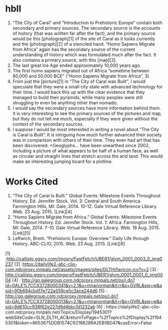 # hbII
1.	“The City of Caral” and “Introduction to Prehistoric Europe” contain both secondary and primary sources. The secondary source is the accounts of history (that was written far after the fact), and the primary source would be this [photograph][1] of the site of Caral as it looks currently and the [photograph][2] of a stenciled hand.
“Homo Sapiens Migrate from Africa” again has the secondary source of the current understanding of history which was formulated much after the fact. It also contains a primary source, with this [map][3].
2.	The last great Ice Age ended approximately 10,000 years ago.
3.	The first homo sapiens migrated out of Africa “sometime between 80,000 and 50,000 BCE” (“Homo Sapiens Migrate from Africa”, 3).
4.	From just the [picture][1] in “The City of Caral was Built”, I would speculate that they were a small city state with advanced technology for their time. I would back this up with the clear evidence that they managed to build their pyramids, while many peoples were still struggling to even be anything other than nomadic.
5.	I would say the secondary sources have more information behind them. It is very interesting to see the primary sources of the pictures and map, but they do not tell me much, especially if they were given without the context of the secondary sources.
6.	I suppose I would be most interested in writing a novel about “The City is Caral is Built”. It is intriguing how much further advanced their society was in comparison with others of their time. They even had art that has been discovered:
<Geoglyphs… have been unearthed since 2002, including a picture of what appears to be half of a human face, as well as circular and straight lines that stretch across the arid land.
This would make an interesting jumping board for a plotline.
# Works Cited
1.	“The City of Caral Is Built.” Global Events: Milestone Events Throughout History. Ed. Jennifer Stock. Vol. 3: Central and South America. Farmington Hills, MI: Gale, 2014. 10-12. Gale Virtual Reference Library. Web. 23 Aug. 2015.
[Link][4]
2.	 “Homo Sapiens Migrate from Africa.” Global Events: Milestone Events Throughout History. Ed. Jennifer Stock. Vol. 1: Africa. Farmington Hills, MI: Gale, 2014. 7-10. Gale Virtual Reference Library. Web. 18 Aug. 2015.
[Link][5]
3.	Leftwich, Brent. “Prehistoric Europe: Overview.” Daily Life through History. ABC-CLIO, 2015. Web. 23 Aug. 2015.
[Link][6]

[1] :http://callisto.ggsrv.com/imgsrv/FastFetch/UBER1/glvm_0001_0003_0_img0237
[2] :https://dailylife2-abc-clio-com.ndcproxy.mnpals.net/assets/images/sites/DLTH/favicon.ico?v=2
[3] : http://callisto.ggsrv.com/imgsrv/FastFetch/UBER1/glvm_0001_0001_0_img0004
[4] : http://go.galegroup.com.ndcproxy.mnpals.net/ps/i.do?id=GALE%7CCX3728000341&v=2.1&u=mnanorman&it=r&p=GVRL&sw=w&asid=90b684cbd17e722a559ce5c3ace244d6
[5] : http://go.galegroup.com.ndcproxy.mnpals.net/ps/i.do?id=GALE%7CCX3728000013&v=2.1&u=mnanorman&it=r&p=GVRL&sw=w&asid=9d610cc938f62e227d9d4bbcfd1232ab
[6] : https://dailylife2-abc-clio- com.ndcproxy.mnpals.net/Topics/Display/1945301?webSiteCode=SLN_DLTH_AC&returnToPage=%2fTopics%2fDisplay%2f1945301&token=8653675DDB1574C92188286A2EB1BD47&casError=False

